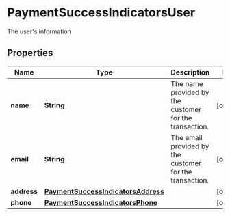

# PaymentSuccessIndicatorsUser

The user's information

## Properties

| Name | Type | Description | Notes |
|------------ | ------------- | ------------- | -------------|
|**name** | **String** | The name provided by the customer for the transaction. |  [optional] |
|**email** | **String** | The email provided by the customer for the transaction. |  [optional] |
|**address** | [**PaymentSuccessIndicatorsAddress**](PaymentSuccessIndicatorsAddress.md) |  |  [optional] |
|**phone** | [**PaymentSuccessIndicatorsPhone**](PaymentSuccessIndicatorsPhone.md) |  |  [optional] |




